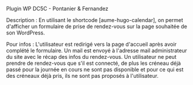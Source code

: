 Plugin WP DC5C - Pontanier & Fernandez

Description :
En utilisant le shortcode [aume-hugo-calendar], on permet d'afficher un formulaire de prise de rendez-vous sur la page souhaitée de son WordPress.

Pour infos :
L'utilisateur est redirigé vers la page d'accueil après avoir complété le formulaire.
Un mail est envoyé à l'adresse mail administrateur du site avec le récap des infos du rendez-vous.
Un utilisateur ne peut prendre de rendez-vous que s'il est connecté, de plus les créneau déjà passé pour la journée en cours ne sont pas disponible et pour ce qui est des créneaux déjà pris, ils ne sont pas proposés à l'utilisateur.
